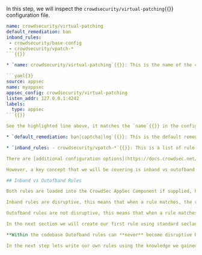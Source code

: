 In this step, we will inspect the `crowdsecurity/virtual-patching`{{}} configuration file.

```yaml
name: crowdsecurity/virtual-patching
default_remediation: ban
inband_rules:
 - crowdsecurity/base-config 
 - crowdsecurity/vpatch-*
```{{}}

* `name: crowdsecurity/virtual-patching`{{}}: This is the name of the configuration, it can be anything you want, however, it must match what you defined within the acquisition file. If you change the name here, you must also change it in the acquisition file.

```yaml{3}
source: appsec
name: myappsec
appsec_config: crowdsecurity/virtual-patching
listen_addr: 127.0.0.1:4242
labels:
  type: appsec
```{{}}

See the highlighted line above, it matches the `name`{{}} in the configuration file we configured at the very start of the workshop.

* `default_remediation: ban|captcha|log`{{}}: This is the default remediation that will be used when a inband rule matches. In this case, we are going to provide the ban template which will block the request. It is important to note that this does not mean the requesting IP address is banned, it means that the request is blocked.

* `inband_rules: - crowdsecurity/vpatch-*`{{}}: This is a list of rule names that we want to load. In this case, there is a globing pattern to match all `crowdsecurity/vpatch-*`{{}} rules.

There are [additional configuration options](https://docs.crowdsec.net/docs/next/appsec/configuration) that can be used, but we will not cover them in this workshop.

However, a key concept that we will be covering is inband vs outofband rules and how they behave.

## Inband vs Outofband Rules

Both rules are loaded into the CrowdSec AppSec Component if supplied, however, they behave differently.

Inband rules are disruptive, this means that when a rule matches, the remediation component will be informed to act on the remediation.

Outofband rules are not disruptive, this means that when a rule matches the request will always be allowed**. This is useful for rules that you want to create an alert for, but not create a disruption.

In the next section we will create our first rule using standard seclang format and then we will create a rule again using the CrowdSec AppSec Rule Language.

**Within the codebase Outofband rules can **never** become disruptive because by the time the outofband is evaluated, the remediation component has already been informed to disrupt or not.

In the next step lets write our own rules using the knowledge we gained so far!